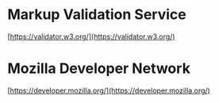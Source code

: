 # Markup Validation Service

[https://validator.w3.org/](https://validator.w3.org/)

# Mozilla Developer Network

[https://developer.mozilla.org/](https://developer.mozilla.org/)
